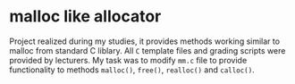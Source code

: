 # malloc like allocator

Project realized during my studies, it provides methods working similar to malloc from standard C liblary.
All `C` template files and grading scripts were provided by lecturers.
My task was to modify `mm.c` file to provide functionality to methods `malloc()`, `free()`, `realloc()` and `calloc()`.
